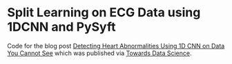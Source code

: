 # Split Learning on ECG Data using 1DCNN and PySyft
Code for the blog post [Detecting Heart Abnormalities Using 1D CNN on Data You Cannot See](https://encryptedlearner.com/detecting-heart-abnormalities-using-1d-cnn-on-data-you-cannot-see-with-pysyft-735481a952d8) which was published via [Towards Data Science](https://towardsdatascience.com/).